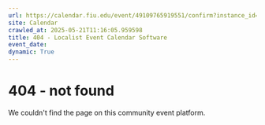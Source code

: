 ```yaml
---
url: https://calendar.fiu.edu/event/49109765919551/confirm?instance_id=49109765958488&return=https%3A%2F%2Fcalendar.fiu.edu%2Fcalendar%3Fevent_types%255B%255D%3D37290279036119
site: Calendar
crawled_at: 2025-05-21T11:16:05.959598
title: 404 - Localist Event Calendar Software
event_date: 
dynamic: True
---
```


# 404 - not found
We couldn't find the page on this community event platform.
